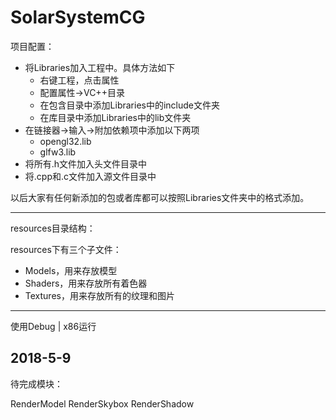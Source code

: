 # SolarSystemCG

项目配置：

- 将Libraries加入工程中。具体方法如下
	- 右键工程，点击属性
	- 配置属性->VC++目录
	- 在包含目录中添加Libraries中的include文件夹
	- 在库目录中添加Libraries中的lib文件夹
- 在链接器->输入->附加依赖项中添加以下两项
	- opengl32.lib
	- glfw3.lib 
- 将所有.h文件加入头文件目录中
- 将.cpp和.c文件加入源文件目录中

以后大家有任何新添加的包或者库都可以按照Libraries文件夹中的格式添加。

 ---

resources目录结构：

resources下有三个子文件：

- Models，用来存放模型
- Shaders，用来存放所有着色器
- Textures，用来存放所有的纹理和图片


---

使用Debug | x86运行


## 2018-5-9 
待完成模块：

RenderModel
RenderSkybox
RenderShadow



